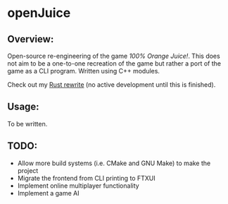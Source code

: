 # openJuice

## Overview:
Open-source re-engineering of the game *100% Orange Juice!*.
This does not aim to be a one-to-one recreation of the game but rather a port of the game as a CLI program. Written using C++ modules.

Check out my [Rust rewrite](https://github.com/mikomikotaishi/openjuice-rs) (no active development until this is finished).

## Usage:
To be written.

## TODO:
* Allow more build systems (i.e. CMake and GNU Make) to make the project
* Migrate the frontend from CLI printing to FTXUI
* Implement online multiplayer functionality
* Implement a game AI